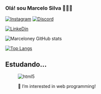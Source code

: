
### Olá! sou Marcelo Silva 👨🏻‍💻

[![Instagram](https://img.shields.io/badge/Instagram-E4405F?style=for-the-badge&logo=instagram&logoColor=white)](https://www.instagram.com/marceloneyy/)
[![Discord](https://img.shields.io/badge/Discord-7289DA?style=for-the-badge&logo=discord&logoColor=white)](https://discord.com/channels/@me)

[![LinkeDin](https://img.shields.io/badge/LinkedIn-0077B5?style=for-the-badge&logo=linkedin&logoColor=white)](https://www.linkedin.com/in/marcelo-silva-40b39422b/)

![Marceloney GitHub stats](https://github-readme-stats.vercel.app/api?username=Marceloney&show_icons=true&theme=dark)

[![Top Langs](https://github-readme-stats.vercel.app/api/top-langs/?username=Marceloney&hide_progress=true)](https://github.com/anuraghazra/github-readme-stats)

## Estudando...

<dir style="display: incline_block"><br\>
  <img aling="center" alt="html5" src="https://img.shields.io/badge/https://img.shields.io/badge/Java-ED8B00?style=for-the-badge&logo=openjdk&logoColor=white" /> 
  </div><br/>
  
👀 I’m interested in web programming!
  
  
  
